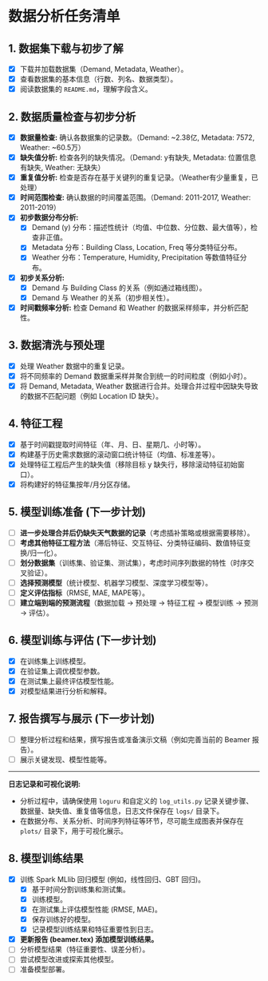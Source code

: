 # 数据分析任务清单

## 1. 数据集下载与初步了解
- [x] 下载并加载数据集（Demand, Metadata, Weather）。
- [x] 查看数据集的基本信息（行数、列名、数据类型）。
- [x] 阅读数据集的 `README.md`，理解字段含义。

## 2. 数据质量检查与初步分析
- [x] **数据量检查:** 确认各数据集的记录数。（Demand: ~2.38亿, Metadata: 7572, Weather: ~60.5万）
- [x] **缺失值分析:** 检查各列的缺失情况。（Demand: y有缺失, Metadata: 位置信息有缺失, Weather: 无缺失）
- [x] **重复值分析:** 检查是否存在基于关键列的重复记录。（Weather有少量重复，已处理）
- [x] **时间范围检查:** 确认数据的时间覆盖范围。（Demand: 2011-2017, Weather: 2011-2019）
- [x] **初步数据分布分析:**
    - [x] Demand (y) 分布：描述性统计（均值、中位数、分位数、最大值等），检查非正值。
    - [x] Metadata 分布：Building Class, Location, Freq 等分类特征分布。
    - [x] Weather 分布：Temperature, Humidity, Precipitation 等数值特征分布。
- [x] **初步关系分析:**
    - [x] Demand 与 Building Class 的关系（例如通过箱线图）。
    - [x] Demand 与 Weather 的关系（初步相关性）。
- [x] **时间戳频率分析:** 检查 Demand 和 Weather 的数据采样频率，并分析匹配性。

## 3. 数据清洗与预处理
- [x] 处理 Weather 数据中的重复记录。
- [x] 将不同频率的 Demand 数据重采样并聚合到统一的时间粒度（例如小时）。
- [x] 将 Demand, Metadata, Weather 数据进行合并。处理合并过程中因缺失导致的数据不匹配问题（例如 Location ID 缺失）。

## 4. 特征工程
- [x] 基于时间戳提取时间特征（年、月、日、星期几、小时等）。
- [x] 构建基于历史需求数据的滚动窗口统计特征（均值、标准差等）。
- [x] 处理特征工程后产生的缺失值（移除目标 y 缺失行，移除滚动特征初始窗口）。
- [x] 将构建好的特征集按年/月分区存储。

## 5. 模型训练准备 (下一步计划)
- [ ] **进一步处理合并后仍缺失天气数据的记录**（考虑插补策略或根据需要移除）。
- [ ] **考虑其他特征工程方法**（滞后特征、交互特征、分类特征编码、数值特征变换/归一化）。
- [ ] **划分数据集**（训练集、验证集、测试集），考虑时间序列数据的特性（时序交叉验证）。
- [ ] **选择预测模型**（统计模型、机器学习模型、深度学习模型等）。
- [ ] **定义评估指标**（RMSE, MAE, MAPE等）。
- [ ] **建立端到端的预测流程**（数据加载 -> 预处理 -> 特征工程 -> 模型训练 -> 预测 -> 评估）。

## 6. 模型训练与评估 (下一步计划)
- [x] 在训练集上训练模型。
- [x] 在验证集上调优模型参数。
- [x] 在测试集上最终评估模型性能。
- [x] 对模型结果进行分析和解释。

## 7. 报告撰写与展示 (下一步计划)
- [ ] 整理分析过程和结果，撰写报告或准备演示文稿（例如完善当前的 Beamer 报告）。
- [ ] 展示关键发现、模型性能等。

---
**日志记录和可视化说明:**
- 分析过程中，请确保使用 `loguru` 和自定义的 `log_utils.py` 记录关键步骤、数据量、缺失值、重复值等信息，日志文件保存在 `logs/` 目录下。
- 在数据分布、关系分析、时间序列特征等环节，尽可能生成图表并保存在 `plots/` 目录下，用于可视化展示。

## 8. 模型训练结果
- [x] 训练 Spark MLlib 回归模型 (例如，线性回归、GBT 回归)。
    - [x] 基于时间分割训练集和测试集。
    - [x] 训练模型。
    - [x] 在测试集上评估模型性能 (RMSE, MAE)。
    - [x] 保存训练好的模型。
    - [x] 记录模型训练结果和特征重要性到日志。
- [x] **更新报告 (beamer.tex) 添加模型训练结果。**
- [ ] 分析模型结果（特征重要性、误差分析）。
- [ ] 尝试模型改进或探索其他模型。
- [ ] 准备模型部署。